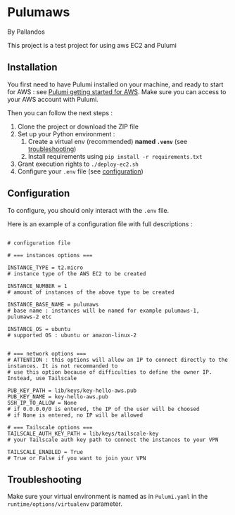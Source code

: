 # Pulumaws

By Pallandos

This project is a test project for using aws EC2 and Pulumi

## Installation

You first need to have Pulumi installed on your machine, and ready to start for AWS : see [Pulumi getting started for AWS](https://www.pulumi.com/docs/iac/get-started/aws/). Make sure you can access to your AWS account with Pulumi.

Then you can follow the next steps :

1. Clone the project or download the ZIP file
2. Set up your Python environment :
   1. Create a virtual env (recommended) **named `.venv`** (see [troubleshooting](#troubleshooting))
   2. Install requirements using `pip install -r requirements.txt`
3. Grant execution rights to `./deploy-ec2.sh`
4. Configure your `.env` file (see [configuration](#configuration))


## Configuration

To configure, you should only interact with the `.env` file. 

Here is an example of a configuration file with full descriptions : 

```.env

# configuration file

# === instances options ===

INSTANCE_TYPE = t2.micro
# instance type of the AWS EC2 to be created

INSTANCE_NUMBER = 1
# amount of instances of the above type to be created

INSTANCE_BASE_NAME = pulumaws
# base name : instances will be named for example pulumaws-1, pulumaws-2 etc

INSTANCE_OS = ubuntu 
# supported OS : ubuntu or amazon-linux-2


# === network options ===
# ATTENTION : this options will allow an IP to connect directly to the instances. It is not recommanded to 
# use this option because of difficulties to define the owner IP. Instead, use Tailscale 

PUB_KEY_PATH = lib/keys/key-hello-aws.pub
PUB_KEY_NAME = key-hello-aws.pub
SSH_IP_TO_ALLOW = None
# if 0.0.0.0/0 is entered, the IP of the user will be choosed 
# if None is entered, no IP will be allowed

# === Tailscale options ===
TAILSCALE_AUTH_KEY_PATH = lib/keys/tailscale-key
# your Tailscale auth key path to connect the instances to your VPN

TAILSCALE_ENABLED = True
# True or False if you want to join your VPN

```

## Troubleshooting

Make sure your virtual environment is named as in `Pulumi.yaml` in the `runtime/options/virtualenv` parameter.